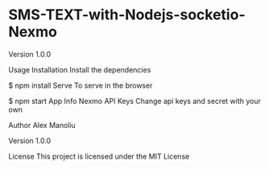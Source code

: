 # SMS-TEXT-with-Nodejs-socketio-Nexmo

Version
1.0.0

Usage
Installation
Install the dependencies

$ npm install
Serve
To serve in the browser

$ npm start
App Info
Nexmo API Keys
Change api keys and secret with your own

Author
Alex Manoliu

Version
1.0.0

License
This project is licensed under the MIT License
